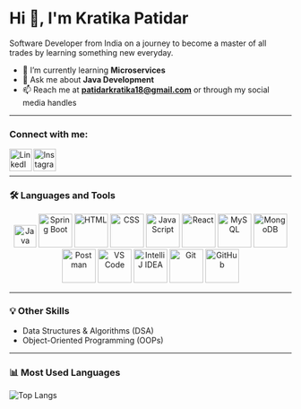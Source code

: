 # Hi 👋, I'm Kratika Patidar  

Software Developer from India on a journey to become a master of all trades by learning something new everyday.  
 

- 🌱 I’m currently learning **Microservices**
- 💬 Ask me about **Java Development**  
- 📫 Reach me at **patidarkratika18@gmail.com** or through my social media handles  

---

### Connect with me:  

[<img align="left" alt="LinkedIn" width="40px" src="https://cdn.jsdelivr.net/gh/devicons/devicon/icons/linkedin/linkedin-original.svg" />](https://www.linkedin.com/in/kratika-patidar-502531286)
[<img align="left" alt="Instagram" width="40px" src="https://upload.wikimedia.org/wikipedia/commons/a/a5/Instagram_icon.png" width="40px"/>](https://www.instagram.com/kratikapatidar_1?igsh=MXA3bzNiczZ6ZW9mcA==)



<br/><br/>


---

### 🛠️ Languages and Tools  

<p align="center">
<img src="https://cdn.jsdelivr.net/gh/devicons/devicon/icons/java/java-original.svg" width="40" height="40" alt="Java"/>
<img src="https://cdn.jsdelivr.net/gh/devicons/devicon/icons/spring/spring-original.svg" width="60" height="60" alt="Spring Boot"/>
<img src="https://cdn.jsdelivr.net/gh/devicons/devicon/icons/html5/html5-original.svg" width="60" height="60" alt="HTML"/>
<img src="https://cdn.jsdelivr.net/gh/devicons/devicon/icons/css3/css3-original.svg" width="60" height="60" alt="CSS"/>
<img src="https://cdn.jsdelivr.net/gh/devicons/devicon/icons/javascript/javascript-original.svg" width="60" height="60" alt="JavaScript"/>
<img src="https://cdn.jsdelivr.net/gh/devicons/devicon/icons/react/react-original.svg" width="60" height="60" alt="React"/>
<img src="https://cdn.jsdelivr.net/gh/devicons/devicon/icons/mysql/mysql-original.svg" width="60" height="60" alt="MySQL"/>
<img src="https://cdn.jsdelivr.net/gh/devicons/devicon/icons/mongodb/mongodb-original.svg" width="60" height="60" alt="MongoDB"/>
<img src="https://cdn.jsdelivr.net/gh/devicons/devicon/icons/postman/postman-original.svg" width="60" height="60" alt="Postman"/>
<img src="https://cdn.jsdelivr.net/gh/devicons/devicon/icons/vscode/vscode-original.svg" width="60" height="60" alt="VS Code"/>
<img src="https://cdn.jsdelivr.net/gh/devicons/devicon/icons/intellij/intellij-original.svg" width="60" height="60" alt="IntelliJ IDEA"/>
<img src="https://cdn.jsdelivr.net/gh/devicons/devicon/icons/git/git-original.svg" width="60" height="60" alt="Git"/>
<img src="https://cdn.jsdelivr.net/gh/devicons/devicon/icons/github/github-original.svg" width="60" height="60" alt="GitHub"/>
</p>

---

### 💡 Other Skills  

- Data Structures & Algorithms (DSA)  
- Object-Oriented Programming (OOPs)  

---

### 📊 Most Used Languages  
![Top Langs](https://github-readme-stats.vercel.app/api/top-langs/?username=kratika1824&layout=compact&theme=tokyonight)
